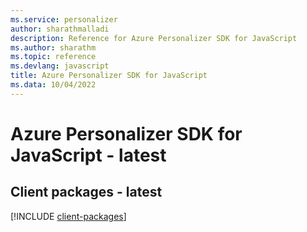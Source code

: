 ```yaml
---
ms.service: personalizer
author: sharathmalladi
description: Reference for Azure Personalizer SDK for JavaScript
ms.author: sharathm
ms.topic: reference
ms.devlang: javascript
title: Azure Personalizer SDK for JavaScript
ms.data: 10/04/2022
---
```

# Azure Personalizer SDK for JavaScript - latest

## Client packages - latest
[!INCLUDE [client-packages](personalizer-client-index.md)]